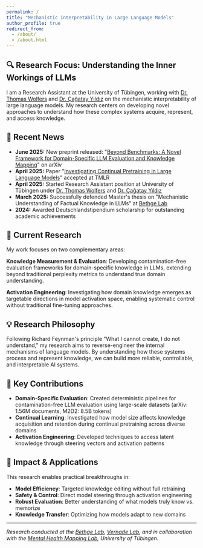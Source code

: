 ```yaml
---
permalink: /
title: "Mechanistic Interpretability in Large Language Models"
author_profile: true
redirect_from: 
  - /about/
  - /about.html
---
```


## 🔍 Research Focus: Understanding the Inner Workings of LLMs

I am a Research Assistant at the University of Tübingen, working with [Dr. Thomas Wolfers](https://thomaswolfers.com/) and [Dr. Çağatay Yıldız](https://cagatayyildiz.github.io/) on the mechanistic interpretability of large language models. My research centers on developing novel approaches to understand how these complex systems acquire, represent, and access knowledge.

## 📰 Recent News

<div class="news-box">
<ul>
<li><strong>June 2025:</strong> New preprint released: "<a href="https://arxiv.org/abs/2506.07658">Beyond Benchmarks: A Novel Framework for Domain-Specific LLM Evaluation and Knowledge Mapping</a>" on arXiv</li>
<li><strong>April 2025:</strong> Paper "<a href="https://openreview.net/forum?id=aKjJoEVKgO">Investigating Continual Pretraining in Large Language Models</a>" accepted at TMLR</li>
<li><strong>April 2025:</strong> Started Research Assistant position at University of Tübingen under <a href="https://thomaswolfers.com/">Dr. Thomas Wolfers</a> and <a href="https://cagatayyildiz.github.io/">Dr. Çağatay Yıldız</a></li>
<li><strong>March 2025:</strong> Successfully defended Master's thesis on "Mechanistic Understanding of Factual Knowledge in LLMs" at <a href="https://bethgelab.org/">Bethge Lab</a></li>
<li><strong>2024:</strong> Awarded Deutschlandstipendium scholarship for outstanding academic achievements</li>
</ul>
</div>

## 🧪 Current Research

My work focuses on two complementary areas:

**Knowledge Measurement & Evaluation**: Developing contamination-free evaluation frameworks for domain-specific knowledge in LLMs, extending beyond traditional perplexity metrics to understand true domain understanding.

**Activation Engineering**: Investigating how domain knowledge emerges as targetable directions in model activation space, enabling systematic control without traditional fine-tuning approaches.

## 💡 Research Philosophy

Following Richard Feynman's principle "What I cannot create, I do not understand," my research aims to reverse-engineer the internal mechanisms of language models. By understanding how these systems process and represent knowledge, we can build more reliable, controllable, and interpretable AI systems.

## 🔬 Key Contributions

- **Domain-Specific Evaluation**: Created deterministic pipelines for contamination-free LLM evaluation using large-scale datasets (arXiv: 1.56M documents, M2D2: 8.5B tokens)
- **Continual Learning**: Investigated how model size affects knowledge acquisition and retention during continual pretraining across diverse domains
- **Activation Engineering**: Developed techniques to access latent knowledge through steering vectors and activation patterns

## 🎯 Impact & Applications

This research enables practical breakthroughs in:
- **Model Efficiency**: Targeted knowledge editing without full retraining
- **Safety & Control**: Direct model steering through activation engineering  
- **Robust Evaluation**: Better understanding of what models truly know vs. memorize
- **Knowledge Transfer**: Optimizing how models adapt to new domains

---

*Research conducted at the [Bethge Lab](https://bethgelab.org/), [Vernade Lab](https://www.cvernade.com/), and in collaboration with the [Mental Health Mapping Lab](https://mhm-lab.github.io/), University of Tübingen.*
